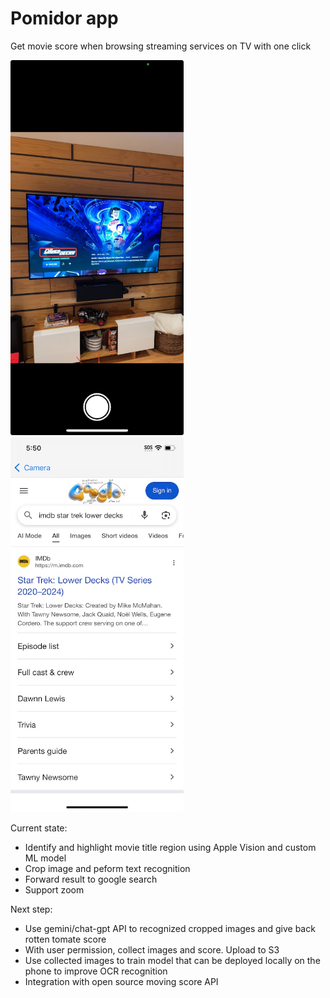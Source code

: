 # Pomidor app
Get movie score when browsing streaming services on TV with one click


<p float="left">
<img src="screenshot.jpeg" height="600">
<img src="screenshot-2.jpeg" height="600">
</p>

Current state:
* Identify and highlight movie title region using Apple Vision and custom ML model
* Crop image and peform text recognition
* Forward result to google search
* Support zoom

Next step:
* Use gemini/chat-gpt API to recognized cropped images and give back rotten tomate score
* With user permission, collect images and score. Upload to S3
* Use collected images to train model that can be deployed locally on the phone to improve OCR recognition
* Integration with open source moving score API
